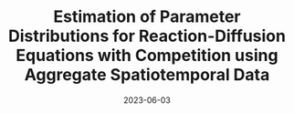---
title: "Estimation of Parameter Distributions for Reaction-Diffusion Equations with Competition using Aggregate Spatiotemporal Data"
collection: publications
permalink: /publication/Nguyen2023_Estimation
date: 2023-06-03
venue: 'Bulletin of Mathematical Biology'
paperurl: 'https://doi.org/10.1007/s11538-023-01162-3'
citation: 'K Nguyen, E Rutter, K Flores. &quot;Estimation of Parameter Distributions for Reaction-Diffusion Equations with Competition using Aggregate Spatiotemporal Data.&quot; <i>Bulletin of Mathematical Biology</i>. (2023) 85:62.'
---